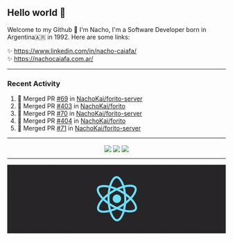 ## Hello world 👋  
Welcome to my Github 🧙‍ I'm Nacho, I'm a Software Developer born in Argentina🇦🇷 in 1992. Here are some links:  
  
✨ https://www.linkedin.com/in/nacho-caiafa/  
✨ https://nachocaiafa.com.ar/  

---

### Recent Activity

<!--START_SECTION:activity-->
1. 🎉 Merged PR [#69](https://github.com/NachoKai/forito-server/pull/69) in [NachoKai/forito-server](https://github.com/NachoKai/forito-server)
2. 🎉 Merged PR [#403](https://github.com/NachoKai/forito/pull/403) in [NachoKai/forito](https://github.com/NachoKai/forito)
3. 🎉 Merged PR [#70](https://github.com/NachoKai/forito-server/pull/70) in [NachoKai/forito-server](https://github.com/NachoKai/forito-server)
4. 🎉 Merged PR [#404](https://github.com/NachoKai/forito/pull/404) in [NachoKai/forito](https://github.com/NachoKai/forito)
5. 🎉 Merged PR [#71](https://github.com/NachoKai/forito-server/pull/71) in [NachoKai/forito-server](https://github.com/NachoKai/forito-server)
<!--END_SECTION:activity-->

---

<p align="center">
    <img align='center' src="https://github-readme-stats.vercel.app/api?username=NachoKai&theme=react&hide_border=true&include_all_commits=false&count_private=true" />
    <img align="center" src="https://github-readme-stats.vercel.app/api/top-langs?username=NachoKai&langs_count=10&show_icons=true&locale=en&layout=compact&theme=react&hide_border=true" />
    <img align='center' src="https://github-readme-streak-stats.herokuapp.com/?user=NachoKai&theme=react&hide_border=true" />
</p>

---

<p align="center">
    <img align='center' src='https://raw.githubusercontent.com/NachoKai/NachoKai/master/x3x5w638kkixi9s3h3vw.gif' >
</p>
